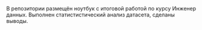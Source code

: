 В репозитории размещён ноутбук с итоговой работой по курсу Инженер данных. Выполнен статистистический анализ датасета, сделаны выводы.
